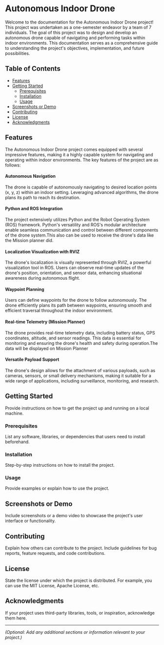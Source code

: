 # Autonomous Indoor Drone 
Welcome to the documentation for the Autonomous Indoor Drone project! This project was undertaken as a one-semester endeavor by a team of 7 individuals. The goal of this project was to design and develop an autonomous drone capable of navigating and performing tasks within indoor environments. This documentation serves as a comprehensive guide to understanding the project's objectives, implementation, and future possibilities.

## Table of Contents

- [Features](#features)
- [Getting Started](#getting-started)
  - [Prerequisites](#prerequisites)
  - [Installation](#installation)
  - [Usage](#usage)
- [Screenshots or Demo](#screenshots-or-demo)
- [Contributing](#contributing)
- [License](#license)
- [Acknowledgments](#acknowledgments)

## Features
The Autonomous Indoor Drone project comes equipped with several impressive features, making it a highly capable system for navigating and operating within indoor environments. The key features of the project are as follows:

#### Autonomous Navigation 
The drone is capable of autonomously navigating to desired location points (x, y, z) within an indoor setting. Leveraging advanced algorithms, the drone plans its path to reach its destination.

#### Python and ROS Integration
The project extensively utilizes Python and the Robot Operating System (ROS) framework. Python's versatility and ROS's modular architecture enable seamless communication and control between different components of the drone system.This also can be used to receive the drone's data like the Mission planner did.

#### Localization Visualization with RVIZ
The drone's localization is visually represented through RVIZ, a powerful visualization tool in ROS. Users can observe real-time updates of the drone's position, orientation, and sensor data, enhancing situational awareness during autonomous flight.

#### Waypoint Planning
Users can define waypoints for the drone to follow autonomously. The drone efficiently plans its path between waypoints, ensuring smooth and efficient traversal throughout the indoor environment.

#### Real-time Telemetry (Mission Planner)
The drone provides real-time telemetry data, including battery status, GPS coordinates, altitude, and sensor readings. This data is essential for monitoring and ensuring the drone's health and safety during operation.The data will be displayed on Mission Planner

#### Versatile Payload Support
The drone's design allows for the attachment of various payloads, such as cameras, sensors, or small delivery mechanisms, making it suitable for a wide range of applications, including surveillance, monitoring, and research.





## Getting Started

Provide instructions on how to get the project up and running on a local machine.

### Prerequisites

List any software, libraries, or dependencies that users need to install beforehand.

### Installation

Step-by-step instructions on how to install the project.

### Usage

Provide examples or explain how to use the project.

## Screenshots or Demo

Include screenshots or a demo video to showcase the project's user interface or functionality.

## Contributing

Explain how others can contribute to the project. Include guidelines for bug reports, feature requests, and code contributions.

## License

State the license under which the project is distributed. For example, you can use the MIT License, Apache License, etc.

## Acknowledgments

If your project uses third-party libraries, tools, or inspiration, acknowledge them here.

---
*(Optional: Add any additional sections or information relevant to your project.)*

